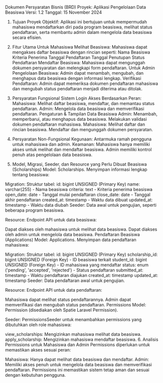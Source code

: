 Dokumen Persyaratan Bisnis (BRD)
Proyek: Aplikasi Pengelolaan Data Beasiswa
Versi: 1.2
Tanggal: 15 November 2024

1. Tujuan Proyek
Objektif:
Aplikasi ini bertujuan untuk mempermudah mahasiswa mendaftarkan diri pada program beasiswa, melihat status pendaftaran, serta membantu admin dalam mengelola data beasiswa secara efisien.

2. Fitur Utama
Untuk Mahasiswa
Melihat Beasiswa: Mahasiswa dapat mengakses daftar beasiswa dengan rincian seperti:
Nama Beasiswa
Kriteria Penerima
Tanggal Pendaftaran
Tanggal Penutupan
Status Pendaftaran
Mendaftar Beasiswa: Mahasiswa dapat mengunggah dokumen persyaratan dan melengkapi form pendaftaran.
Untuk Admin
Pengelolaan Beasiswa: Admin dapat menambah, mengubah, dan menghapus data beasiswa dengan informasi lengkap.
Verifikasi Pendaftaran: Admin dapat memeriksa dokumen pendaftaran mahasiswa dan mengubah status pendaftaran menjadi diterima atau ditolak.
3. Persyaratan Fungsional
Sistem Login
Akses Berdasarkan Peran:
Mahasiswa: Melihat daftar beasiswa, mendaftar, dan memantau status pendaftaran.
Admin: Mengelola data beasiswa dan memverifikasi pendaftaran.
Pengaturan & Tampilan Data Beasiswa
Admin:
Menambah, memperbarui, atau menghapus data beasiswa.
Melakukan validasi dokumen pendaftaran mahasiswa.
Mahasiswa:
Melihat daftar dan rincian beasiswa.
Mendaftar dan mengunggah dokumen persyaratan.
4. Persyaratan Non-Fungsional
Kegunaan: Antarmuka ramah pengguna untuk mahasiswa dan admin.
Keamanan:
Mahasiswa hanya memiliki akses untuk melihat dan mendaftar beasiswa.
Admin memiliki kontrol penuh atas pengelolaan data beasiswa.
5. Model, Migrasi, Seeder, dan Resource yang Perlu Dibuat
Beasiswa (Scholarships)
Model: Scholarships. Menyimpan informasi lengkap tentang beasiswa:

Migration: Struktur tabel:
id: bigint UNSIGNED (Primary Key)
name: varchar(255) - Nama beasiswa
criteria: text - Kriteria penerima beasiswa
open_date: date - Tanggal mulai pendaftaran
close_date: date - Tanggal akhir pendaftaran
created_at: timestamp - Waktu data dibuat
updated_at: timestamp - Waktu data diubah
Seeder: Data awal untuk pengujian, seperti beberapa program beasiswa.

Resource: Endpoint API untuk data beasiswa:

Dapat diakses oleh mahasiswa untuk melihat data beasiswa.
Dapat diakses oleh admin untuk mengelola data beasiswa.
Pendaftaran Beasiswa (Applications)
Model: Applications. Menyimpan data pendaftaran mahasiswa:

Migration: Struktur tabel:
id: bigint UNSIGNED (Primary Key)
scholarship_id: bigint UNSIGNED (Foreign Key) - ID beasiswa terkait
student_id: bigint UNSIGNED (Foreign Key) - ID mahasiswa yang mendaftar
status: enum ('pending', 'accepted', 'rejected') - Status pendaftaran
submitted_at: timestamp - Waktu pendaftaran diajukan
created_at: timestamp
updated_at: timestamp
Seeder: Data pendaftaran awal untuk pengujian.

Resource: Endpoint API untuk data pendaftaran:

Mahasiswa dapat melihat status pendaftarannya.
Admin dapat memverifikasi dan mengubah status pendaftaran.
Permissions
Model: Permission (disediakan oleh Spatie Laravel Permission).

Seeder: PermissionsSeeder untuk menambahkan permissions yang dibutuhkan oleh role mahasiswa:

view_scholarships: Mengizinkan mahasiswa melihat data beasiswa.
apply_scholarship: Mengizinkan mahasiswa mendaftar beasiswa.
6. Analisis Permissions untuk Mahasiswa dan Admin
Permissions diperlukan untuk memastikan akses sesuai peran:

Mahasiswa:
Hanya dapat melihat data beasiswa dan mendaftar.
Admin:
Memiliki akses penuh untuk mengelola data beasiswa dan memverifikasi pendaftaran.
Permissions ini memastikan sistem tetap aman dan sesuai dengan kebutuhan pengguna.
